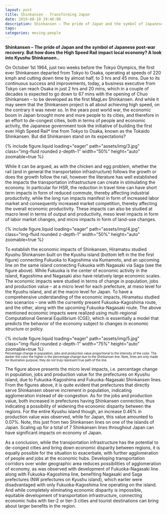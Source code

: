 ```yaml
---
layout: post
title: Shinkansen - Transforming Japan
date: 2019-08-10 19:46:00
description: Shinkansen – The pride of Japan and the symbol of Japanese post-war recovery. But how does the High Speed Rail impact local economy? A look into Kyushu Shinkansen.
tags: 
categories: moving-people
---
```


**Shinkansen – The pride of Japan and the symbol of Japanese post-war recovery. But how does the High Speed Rail impact local economy? A look into Kyushu Shinkansen..**

On October 1st 1964, just two weeks before the Tokyo Olympics, the first ever Shinkansen departed from Tokyo to Osaka, operating at speeds of 220 kmph and cutting down time by almost half, to 3 hrs and 45 mins. Due to its continuous success and improvements, today, a business executive from Tokyo can reach Osaka in just 2 hrs and 20 mins, which in a couple of decades is expected to go down to 67 mins with the opening of Chuo Shinkansen – to be developed as the first MagLev Shinkansen. And while it may seem that the Shinkansen project is all about achieving high speed, on the contrary it was never so. In the years post world war, the economic boom in Japan brought more and more people to its cities, and therefore in an effort to de-congest cities, both in terms of people and economic activity, the Japanese government took the initiative of building the first ever High Speed Rail* line from Tokyo to Osaka, known as the Tokaido Shinkansen. But did Shinkansen stand on its expectations? 

<div class="row mt-3">
    <div class="col-sm mt-3 mt-md-0">
        {% include figure.liquid loading="eager" path="assets/img/3.jpg" class="img-fluid rounded z-depth-1"  width="50%" height="auto" zoomable=true %}
    </div>
</div>

While it can be argued, as with the chicken and egg problem, whether the rail (and in general the transportation infrastructure) follows the growth or does the growth follow the rail, however the literature has well established the impacts the transportation infrastructure can create in stimulating the economy. In particular for HSR, the reduction in travel time can have short term impacts in form of reduced commute, thereby affecting industrial productivity, while the long run impacts manifest in form of increased labor market and consequently increased market competition, thereby affecting the overall economic productivity. These impacts can also be studied at macro level in terms of output and productivity, meso level impacts in form of labor market changes, and micro impacts in form of land-use changes.

<div class="row mt-3">
    <div class="col-sm mt-3 mt-md-0">
        {% include figure.liquid loading="eager" path="assets/img/4.jpg" class="img-fluid rounded z-depth-1" width="50%" height="auto" zoomable=true %}
    </div>
</div>

To establish the economic impacts of Shinkansen, Hiramatsu studied Kyushu Shinkansen built on the Kyushu island (bottom left in the the first figure) connecting Fukuoka to Kagoshima via Kumamoto, and an upcoming line on the same island connecting Fukuoka with Nagasaki via Saga (see the figure above). While Fukuoka is the center of economic activity in the island, Kagoshima and Nagasaki also have relatively large economic scales. The economic impacts were studied in terms of change in population, jobs and production value – at a micro level for each prefecture, at meso level for the Kyushu island, and at the macro level for Japan. To have a comprehensive understanding of the economic impacts, Hiramatsu studied two scenarios – one with the currently present Fukuoka-Kagoshima route, and the other, along with the upcoming Fukuoka-Nagasaki route. The above mentioned economic impacts were realized using multi-regional Computational General Equilibrium (CGE), which is essentially a model that predicts the behavior of the economy subject to changes in economic structure or policy.

<div class="row mt-3">
    <div class="col-sm mt-3 mt-md-0">
        {% include figure.liquid loading="eager" path="assets/img/5.jpg" class="img-fluid rounded z-depth-1" width="75%" height="auto" zoomable=true %}
    </div>
</div>
<span style="font-size:0.7em;">Percentage change in population, jobs and production value proportional to the intensity of the color. The darker the color the higher is the percentage change due to the Shinkansen line. Note, lines are only made for illustration purpose, they do not truly represent true path of the line.</span>

The figure above presents the micro level impacts, i.e. percentage change in population, jobs and production value for the prefectures on Kyushu island, due to Fukuoka-Kagoshima and Fukuoka-Nagasaki Shinkansen lines. From the figures above, it is quite evident that prefectures that directly serve Shinkansen observe increment in population, indicating agglomeration instead of de-congestion. As for the jobs and production value, both increased in prefectures having Shinkansen connection, thus indicating a possibility of widening the economic disparity between the regions. For the entire Kyushu island though, an increase 0.46% in production value was observed, while for Japan, this value amounted to 0.07%. Note, this just from two Shinkansen lines on one of the islands of Japan. Scaling up for a total of 7 Shinkansen lines throughout Japan can have significant impacts on economy of Japan.

As a conclusion, while the transportation infrastructure has the potential to de-congest cities and bring down economic disparity between regions, it is equally possible for the situation to exacerbate, with further agglomeration of people and jobs at the economic hubs. Developing transportation corridors over wider geographic area reduces possibilities of agglomeration of economy, as was observed with development of Fukuoka-Nagasaki line along with Fukuoka-Kagoshima line, benefiting Nagasaki and Saga prefectures (NW prefectures on Kyushu island), which earlier were disadvantaged with only Fukuoka-Kagoshima line operating on the island. And while completely eliminating economic disparity is impossible, equitable development of transportation infrastructure, connecting economic hubs with tier-2 or tier-3 cities and tourist destinations can bring about larger benefits in the region.
